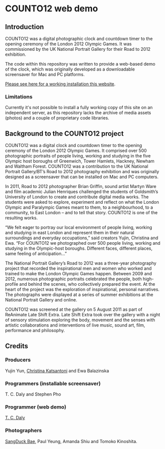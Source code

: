 # COUNTO12 web demo

## Introduction

COUNTO12 was a digital photographic clock and countdown timer to the opening ceremony of the London 2012 Olympic Games.  It was commissioned by the UK National Portrait Gallery for their Road to 2012 exhibition.

The code within this repository was written to provide a web-based demo of the clock, which was originally developed as a downloadable screensaver for Mac and PC platforms.

[Please see here for a working installation this website](http://counto12.daladi.org/).

### Limitations

Currently it's not possible to install a fully working copy of this site on an independent server, as this repository lacks the archive of media assets (photos) and a couple of proprietary code libraries.

## Background to the COUNTO12 project

COUNTO12 was a digital clock and countdown timer to the opening ceremony of the London 2012 Olympic Games. It comprised over 500 photographic portraits of people living, working and studying in the five Olympic host boroughs of Greenwich, Tower Hamlets, Hackney, Newham and Waltham Forest. COUNTO12 was a contribution to the UK National Portrait Gallery/BT’s Road to 2012 photography exhibition and was originally designed as a screensaver that can be installed on Mac and PC computers.

In 2011, Road to 2012 photographer Brian Griffin, sound artist Martyn Ware and film academic Julian Henriques challenged the students of Goldsmith’s University of London to create and contribute digital media works. The students were asked to explore, experiment and reflect on what the London Olympic and Paralympic Games meant to them, to a neighbourhood, to a community, to East London – and to tell that story. COUNTO12 is one of the resulting works.

“We felt eager to portray our local environment of people living, working and studying in east London and represent them in their natural surroundings and everyday occupations,” said creators Yujin, Christina and Ewa. “For COUNTO12 we photographed over 500 people living, working and studying in the Olympic-host boroughs. Different faces, different places, same feeling of anticipation...”

The National Portrait Gallery’s Road to 2012 was a three-year photography project that recorded the inspirational men and women who worked and trained to make the London Olympic Games happen. Between 2009 and 2012, numerous photographic portraits celebrated the people, both high-profile and behind the scenes, who collectively prepared the event. At the heart of the project was the exploration of inspirational, personal narratives. The photographs were displayed at a series of summer exhibitions at the National Portrait Gallery and online.

COUNTO12 was screened at the gallery on 5 August 2011 as part of ReAnimate Late Shift Extra. Late Shift Extra took over the gallery with a night of sensory stimulation exploring the body, movement and the senses with artistic collaborations and interventions of live music, sound art, film, performance and philosophy.

## Credits

### Producers

Yujin Yun, [Christina Katsantoni](https://app.yunojuno.com/p/christina-katsantoni) and Ewa Balazinska

### Programmers (installable screensaver)

T. C. Daly and Stephen Pho

### Programmer (web demo)

[T. C. Daly](http://daly.live/)

### Photographers

[SangDuck Bae](https://londonsartistquarter.org/artist-hub/users/memento8012/profile), Paul Yeung, Amanda Shiu and Tomoko Kinoshita.
